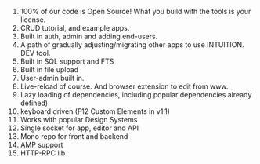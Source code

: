 1. 100% of our code is Open Source! What you build with the tools is your license.
2. CRUD tutorial, and example apps.
2. Built in auth, admin and adding end-users.
2. A path of gradually adjusting/migrating other apps to use INTUITION. DEV tool. 
2. Built in SQL support and FTS
2. Built in file upload
2. User-admin built in.
2. Live-reload of course. And browser extension to edit from www.
2. Lazy loading of dependencies, including popular dependencies already defined)  
2. keyboard driven (F12 Custom Elements in v1.1)
2. Works with popular Design Systems
2. Single socket for app, editor and API
2. Mono repo for front and backend 
2. AMP support
2. HTTP-RPC lib
